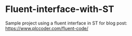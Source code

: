 # Fluent-interface-with-ST
Sample project using a fluent interface in ST for blog post: https://www.plccoder.com/fluent-code/
